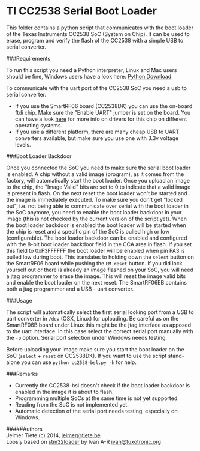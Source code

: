 TI CC2538 Serial Boot Loader
============================

This folder contains a python script that communicates with the boot loader of the Texas Instruments CC2538 SoC (System on Chip).
It can be used to erase, program and verify the flash of the CC2538 with a simple USB to serial converter.

###Requirements

To run this script you need a Python interpreter, Linux and Mac users should be fine, Windows users have a look here: [Python Download][python].

To communicate with the uart port of the CC2538 SoC you need a usb to serial converter.
* If you use the SmartRF06 board (CC2538DK) you can use the on-board ftdi chip. Make sure the "Enable UART" jumper is set on the board. You can have a look [here][contiki cc2538dk] for more info on drivers for this chip on different operating systems.
* If you use a different platform, there are many cheap USB to UART converters available, but make sure you use one with 3.3v voltage levels.

###Boot Loader Backdoor

Once you connected the SoC you need to make sure the serial boot loader is enabled. A chip without a valid image (program), as it comes from the factory, will automatically start the boot loader. Once you upload an image to the chip, the "Image Valid" bits are set to 0 to indicate that a valid image is present in flash. On the next reset the boot loader won't be started and the image is immediately executed.
To make sure you don't get "locked out", i.e. not being able to communicate over serial with the boot loader in the SoC anymore, you need to enable the boot loader backdoor in your image (this is not checked by the current version of the script yet). When the boot loader backdoor is enabled the boot loader will be started when the chip is reset and a specific pin of the SoC is pulled high or low (configurable).
The boot loader backdoor can be enabled and configured with the 8-bit boot loader backdoor field in the CCA area in flash. If you set this field to 0xF3FFFFFF the boot loader will be enabled when pin PA3 is pulled low during boot. This translates to holding down the `select` button on the SmartRF06 board while pushing the `EM reset` button.
If you did lock yourself out or there is already an image flashed on your SoC, you will need a jtag programmer to erase the image. This will reset the image valid bits and enable the boot loader on the next reset. The SmartRF06EB contains both a jtag programmer and a USB - uart converter.

###Usage

The script will automatically select the first serial looking port from a USB to uart converter in `/dev` (OSX, Linux) for uploading. Be careful as on the SmartRF06B board under Linux this might be the jtag interface as apposed to the uart interface. In this case select the correct serial port manually with the `-p` option. Serial port selection under Windows needs testing.

Before uploading your image make sure you start the boot loader on the SoC (`select` + `reset` on CC2538DK).
If you want to use the script stand-alone you can use `python cc2538-bsl.py -h` for help.

###Remarks

* Currently the CC2538-bsl doesn't check if the boot loader backdoor is enabled in the image it is about to flash.
* Programming multiple SoCs at the same time is not yet supported.
* Reading from the SoC is not implemented yet.
* Automatic detection of the serial port needs testing, especially on Windows.


#####Authors   
Jelmer Tiete (c) 2014, <jelmer@tiete.be>   
Loosly based on [stm32loader] by Ivan A-R <ivan@tuxotronic.org>

[python]: http://www.python.org/download/ "Python Download"
[contiki cc2538dk]: https://github.com/contiki-os/contiki/tree/master/platform/cc2538dk "Contiki CC2538DK readme"
[stm32loader]: https://github.com/jsnyder/stm32loader "stm32loader"